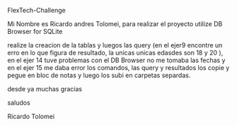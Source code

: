  FlexTech-Challenge

Mi Nombre es Ricardo andres Tolomei, para realizar el proyecto utilize DB Browser for SQLite

realize la creacion de la tablas y luegos las query (en el ejer9 encontre un erro en lo que figura de resultado, la unicas unicas edasdes son 18 y 20 ), 
en el ejer 14 tuve problemas con el DB Browser no me tomaba las fechas y en el ejer 15 me daba error los comandos,
las query y resultados los copie y pegue en bloc de notas y luego los subi en carpetas separdas.

desde ya muchas gracias


saludos

Ricardo Tolomei
